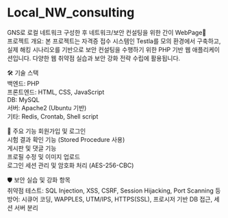 # Local_NW_consulting
GNS로 로컬 네트워크 구성한 후 네트워크/보안 컨설팅을 위한 간이 WebPage📌   
프로젝트 개요:
본 프로젝트는 자격증 접수 시스템인 Testla를 모의 환경에서 구축하고, 실제 해킹 시나리오를 기반으로 보안 컨설팅을 수행하기 위한 PHP 기반 웹 애플리케이션입니다. 다양한 웹 취약점 실습과 보안 강화 전략 수립에 활용됩니다.

🛠️ 기술 스택  
백엔드: PHP  
프론트엔드: HTML, CSS, JavaScript  
DB: MySQL  
서버: Apache2 (Ubuntu 기반)  
기타: Redis, Crontab, Shell script  

🧩 주요 기능
회원가입 및 로그인  
시험 결과 확인 기능 (Stored Procedure 사용)  
게시판 및 댓글 기능  
프로필 수정 및 이미지 업로드  
로그인 세션 관리 및 암호화 처리 (AES-256-CBC)  

🛡️ 보안 실습 및 강화 항목  
취약점 테스트: SQL Injection, XSS, CSRF, Session Hijacking, Port Scanning 등  
방어: 시큐어 코딩, WAPPLES, UTM/IPS, HTTPS(SSL), 프로시저 기반 DB 접근, 세션 서버 분리  
